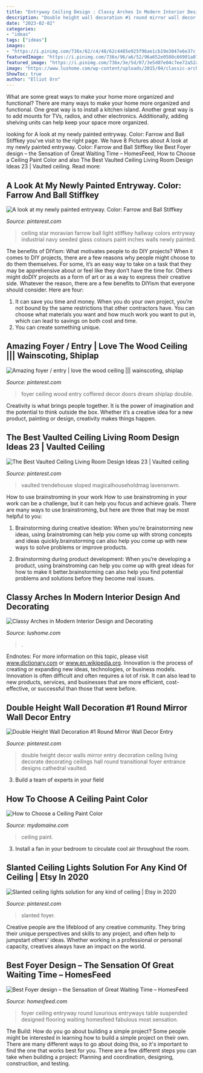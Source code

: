 ```yaml
---
title: "Entryway Ceiling Design : Classy Arches In Modern Interior Design And Decorating"
description: "Double height wall decoration #1 round mirror wall decor entry"
date: "2023-02-02"
categories:
- "ideas"
tags: ["ideas"]
images:
- "https://i.pinimg.com/736x/62/c4/48/62c4485e925f96ae1cb19e3047e6e37c.jpg"
featuredImage: "https://i.pinimg.com/736x/96/a6/52/96a652e0580c66901a07d55b2f21acf1.jpg"
featured_image: "https://i.pinimg.com/736x/3e/5d/07/3e5d07e04c7ee72a52a1ad37564d2c45.jpg"
image: "https://www.lushome.com/wp-content/uploads/2015/04/classic-arches-interior-design-decorating-ideas-3.jpg"
ShowToc: true
author: "Elliot Orn"
---
```



What are some great ways to make your home more organized and functional?
There are many ways to make your home more organized and functional. One great way is to install a kitchen island. Another great way is to add mounts for TVs, radios, and other electronics. Additionally, adding shelving units can help keep your space more organized.

	

		
looking for A look at my newly painted entryway. Color: Farrow and Ball Stiffkey you've visit to the right page. We have 8 Pictures about A look at my newly painted entryway. Color: Farrow and Ball Stiffkey like Best Foyer design – the Sensation of Great Waiting Time – HomesFeed, How to Choose a Ceiling Paint Color and also The Best Vaulted Ceiling Living Room Design Ideas 23 | Vaulted ceiling. Read more:
		
    
## A Look At My Newly Painted Entryway. Color: Farrow And Ball Stiffkey

<img loading=lazy src="https://i.pinimg.com/736x/3e/5d/07/3e5d07e04c7ee72a52a1ad37564d2c45.jpg" onerror="this.onerror=null;this.src='https://tse3.mm.bing.net/th?id=OIP.kz4JSbB-jEYdaf_iJm1PswHaK4&amp;pid=15.1';" alt="A look at my newly painted entryway. Color: Farrow and Ball Stiffkey">

_Source: pinterest.com_

>ceiling star moravian farrow ball light stiffkey hallway colors entryway industrial navy seeded glass colours paint inches walls newly painted. 

	

The benefits of DIYism: What motivates people to do DIY projects?
When it comes to DIY projects, there are a few reasons why people might choose to do them themselves. For some, it’s an easy way to take on a task that they may be apprehensive about or feel like they don’t have the time for. Others might doDIY projects as a form of art or as a way to express their creative side. Whatever the reason, there are a few benefits to DIYism that everyone should consider. Here are four: 
1) It can save you time and money. When you do your own project, you’re not bound by the same restrictions that other contractors have. You can choose what materials you want and how much work you want to put in, which can lead to savings on both cost and time. 
2) You can create something unique.

    
## Amazing Foyer / Entry | Love The Wood Ceiling ||| Wainscoting, Shiplap

<img loading=lazy src="https://i.pinimg.com/736x/b6/54/73/b654737b4735b3d616129b1453e8f0f9--foyer-ideas-home-decor-ideas.jpg" onerror="this.onerror=null;this.src='https://tse3.mm.bing.net/th?id=OIP.L2T5LNwdPW_hHdHWM-dS1QHaJQ&amp;pid=15.1';" alt="Amazing foyer / entry | love the wood ceiling ||| wainscoting, shiplap">

_Source: pinterest.com_

>foyer ceiling wood entry coffered decor doors dream shiplap double. 

	

Creativity is what brings people together. It is the power of imagination and the potential to think outside the box. Whether it’s a creative idea for a new product, painting or design, creativity makes things happen.

    
## The Best Vaulted Ceiling Living Room Design Ideas 23 | Vaulted Ceiling

<img loading=lazy src="https://i.pinimg.com/736x/62/c4/48/62c4485e925f96ae1cb19e3047e6e37c.jpg" onerror="this.onerror=null;this.src='https://tse2.mm.bing.net/th?id=OIP.Tw_0nWGzYj7-pkJclABW6wHaJl&amp;pid=15.1';" alt="The Best Vaulted Ceiling Living Room Design Ideas 23 | Vaulted ceiling">

_Source: pinterest.com_

>vaulted trendehouse sloped magicalhouseholdmag lavensnwm. 

	

How to use brainstroming in your work
How to use brainstroming in your work can be a challenge, but it can help you focus and achieve goals. There are many ways to use brainstroming, but here are three that may be most helpful to you:
1. Brainstorming during creative ideation: When you’re brainstorming new ideas, using brainstroming can help you come up with strong concepts and ideas quickly.brainstorming can also help you come up with new ways to solve problems or improve products.

2. Brainstorming during product development: When you’re developing a product, using brainstroming can help you come up with great ideas for how to make it better.brainstorming can also help you find potential problems and solutions before they become real issues.


    
## Classy Arches In Modern Interior Design And Decorating

<img loading=lazy src="https://www.lushome.com/wp-content/uploads/2015/04/classic-arches-interior-design-decorating-ideas-3.jpg" onerror="this.onerror=null;this.src='https://tse1.mm.bing.net/th?id=OIP.nooaae97xoDKQLzBrzqZsgHaKW&amp;pid=15.1';" alt="Classy Arches in Modern Interior Design and Decorating">

_Source: lushome.com_

>. 

	

Endnotes: For more information on this topic, please visit www.dictionary.com or www.en.wikipedia.org.
Innovation is the process of creating or expanding new ideas, technologies, or business models. Innovation is often difficult and often requires a lot of risk. It can also lead to new products, services, and businesses that are more efficient, cost-effective, or successful than those that were before.

    
## Double Height Wall Decoration #1 Round Mirror Wall Decor Entry

<img loading=lazy src="https://i.pinimg.com/736x/84/00/75/840075b67efbd2cb1c22c07dcb04af34.jpg" onerror="this.onerror=null;this.src='https://tse3.mm.bing.net/th?id=OIP.pwpS5sX270jvgkd8mEIAlQHaLJ&amp;pid=15.1';" alt="Double Height Wall Decoration #1 Round Mirror Wall Decor Entry">

_Source: pinterest.com_

>double height decor walls mirror entry decoration ceiling living decorate decorating ceilings hall round transitional foyer entrance designs cathedral vaulted. 

	

3. Build a team of experts in your field 

    
## How To Choose A Ceiling Paint Color

<img loading=lazy src="https://www.mydomaine.com/thmb/JXE0qjrHHETOpoLuFV-vrpkvdw0=/1000x1498/filters:fill(auto,1)/paintedceiling-3d4eccbea5544704aa51156d19fbd123.jpg" onerror="this.onerror=null;this.src='https://tse3.mm.bing.net/th?id=OIP.1eGBxFlYlYs6VNCEuj1TRwHaLG&amp;pid=15.1';" alt="How to Choose a Ceiling Paint Color">

_Source: mydomaine.com_

>ceiling paint. 

	

3. Install a fan in your bedroom to circulate cool air throughout the room.

    
## Slanted Ceiling Lights Solution For Any Kind Of Ceiling | Etsy In 2020

<img loading=lazy src="https://i.pinimg.com/736x/96/a6/52/96a652e0580c66901a07d55b2f21acf1.jpg" onerror="this.onerror=null;this.src='https://tse2.mm.bing.net/th?id=OIP.OlcWppcnpefCYerPotZ0TQHaFj&amp;pid=15.1';" alt="Slanted ceiling lights solution for any kind of ceiling | Etsy in 2020">

_Source: pinterest.com_

>slanted foyer. 

	

Creative people are the lifeblood of any creative community. They bring their unique perspectives and skills to any project, and often help to jumpstart others' ideas. Whether working in a professional or personal capacity, creatives always have an impact on the world.

    
## Best Foyer Design – The Sensation Of Great Waiting Time – HomesFeed

<img loading=lazy src="https://homesfeed.com/wp-content/uploads/2015/11/luxurious-foyer-design-with-suspended-ceiling-idea-with-round-flooring-pattern-adn-round-table-with-indoor-plant.jpg" onerror="this.onerror=null;this.src='https://tse4.mm.bing.net/th?id=OIP.qCfZ-8gyeoTV3vfcl9sC-gHaJ4&amp;pid=15.1';" alt="Best Foyer design – the Sensation of Great Waiting Time – HomesFeed">

_Source: homesfeed.com_

>foyer ceiling entryway round luxurious entryways table suspended designed flooring waiting homesfeed fabulous most sensation. 

	

The Build: How do you go about building a simple project?
Some people might be interested in learning how to build a simple project on their own. There are many different ways to go about doing this, so it's important to find the one that works best for you. There are a few different steps you can take when building a project: Planning and coordination, designing, construction, and testing.

